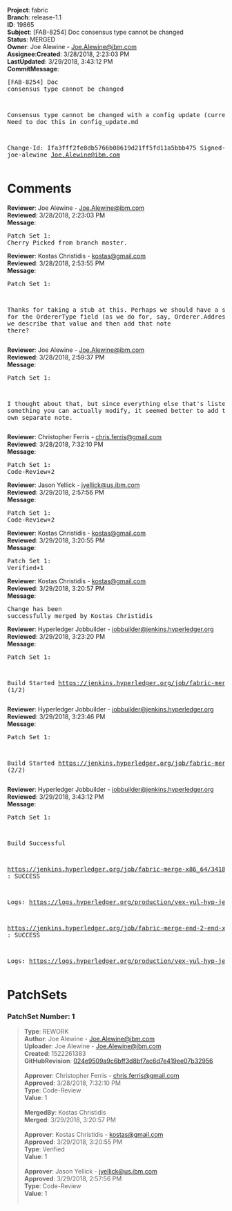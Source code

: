 <strong>Project</strong>: fabric</br><strong>Branch</strong>: release-1.1<br><strong>ID</strong>: 19865<br><strong>Subject</strong>: [FAB-8254] Doc consensus type cannot be changed<br><strong>Status</strong>: MERGED<br><strong>Owner</strong>: Joe Alewine - Joe.Alewine@ibm.com<br><strong>Assignee</strong>:<strong>Created</strong>: 3/28/2018, 2:23:03 PM<br><strong>LastUpdated</strong>: 3/29/2018, 3:43:12 PM<br><strong>CommitMessage</strong>:<br><pre>[FAB-8254] Doc consensus type cannot be changed

Consensus type cannot be changed with a config update
(currently). Need to doc this in config_update.md

Change-Id: Ifa3fff2fe8db5766b08619d21ff5fd11a5bbb475
Signed-off-by: joe-alewine <Joe.Alewine@ibm.com>
</pre><h1>Comments</h1><strong>Reviewer</strong>: Joe Alewine - Joe.Alewine@ibm.com<br><strong>Reviewed</strong>: 3/28/2018, 2:23:03 PM<br><strong>Message</strong>: <pre>Patch Set 1: Cherry Picked from branch master.</pre><strong>Reviewer</strong>: Kostas Christidis - kostas@gmail.com<br><strong>Reviewed</strong>: 3/28/2018, 2:53:55 PM<br><strong>Message</strong>: <pre>Patch Set 1:

Thanks for taking a stub at this. Perhaps we should have a section for the OrdererType field (as we do for, say, Orderer.Addresses), where we describe that value and then add that note there?</pre><strong>Reviewer</strong>: Joe Alewine - Joe.Alewine@ibm.com<br><strong>Reviewed</strong>: 3/28/2018, 2:59:37 PM<br><strong>Message</strong>: <pre>Patch Set 1:

I thought about that, but since everything else that's listed is something you can actually modify, it seemed better to add this as it's own separate note.</pre><strong>Reviewer</strong>: Christopher Ferris - chris.ferris@gmail.com<br><strong>Reviewed</strong>: 3/28/2018, 7:32:10 PM<br><strong>Message</strong>: <pre>Patch Set 1: Code-Review+2</pre><strong>Reviewer</strong>: Jason Yellick - jyellick@us.ibm.com<br><strong>Reviewed</strong>: 3/29/2018, 2:57:56 PM<br><strong>Message</strong>: <pre>Patch Set 1: Code-Review+2</pre><strong>Reviewer</strong>: Kostas Christidis - kostas@gmail.com<br><strong>Reviewed</strong>: 3/29/2018, 3:20:55 PM<br><strong>Message</strong>: <pre>Patch Set 1: Verified+1</pre><strong>Reviewer</strong>: Kostas Christidis - kostas@gmail.com<br><strong>Reviewed</strong>: 3/29/2018, 3:20:57 PM<br><strong>Message</strong>: <pre>Change has been successfully merged by Kostas Christidis</pre><strong>Reviewer</strong>: Hyperledger Jobbuilder - jobbuilder@jenkins.hyperledger.org<br><strong>Reviewed</strong>: 3/29/2018, 3:23:20 PM<br><strong>Message</strong>: <pre>Patch Set 1:

Build Started https://jenkins.hyperledger.org/job/fabric-merge-x86_64/3418/ (1/2)</pre><strong>Reviewer</strong>: Hyperledger Jobbuilder - jobbuilder@jenkins.hyperledger.org<br><strong>Reviewed</strong>: 3/29/2018, 3:23:46 PM<br><strong>Message</strong>: <pre>Patch Set 1:

Build Started https://jenkins.hyperledger.org/job/fabric-merge-end-2-end-x86_64/2085/ (2/2)</pre><strong>Reviewer</strong>: Hyperledger Jobbuilder - jobbuilder@jenkins.hyperledger.org<br><strong>Reviewed</strong>: 3/29/2018, 3:43:12 PM<br><strong>Message</strong>: <pre>Patch Set 1:

Build Successful 

https://jenkins.hyperledger.org/job/fabric-merge-x86_64/3418/ : SUCCESS

Logs: https://logs.hyperledger.org/production/vex-yul-hyp-jenkins-3/fabric-merge-x86_64/3418

https://jenkins.hyperledger.org/job/fabric-merge-end-2-end-x86_64/2085/ : SUCCESS

Logs: https://logs.hyperledger.org/production/vex-yul-hyp-jenkins-3/fabric-merge-end-2-end-x86_64/2085</pre><h1>PatchSets</h1><h3>PatchSet Number: 1</h3><blockquote><strong>Type</strong>: REWORK<br><strong>Author</strong>: Joe Alewine - Joe.Alewine@ibm.com<br><strong>Uploader</strong>: Joe Alewine - Joe.Alewine@ibm.com<br><strong>Created</strong>: 1522261383<br><strong>GitHubRevision</strong>: [024e9509a9c6bff3d8bf7ac6d7e419ee07b32956](https://github.com/hyperledger/fabric/commit/024e9509a9c6bff3d8bf7ac6d7e419ee07b32956)<br><br><strong>Approver</strong>: Christopher Ferris - chris.ferris@gmail.com<br><strong>Approved</strong>: 3/28/2018, 7:32:10 PM<br><strong>Type</strong>: Code-Review<br><strong>Value</strong>: 1<br><br><strong>MergedBy</strong>: Kostas Christidis<br><strong>Merged</strong>: 3/29/2018, 3:20:57 PM<br><br><strong>Approver</strong>: Kostas Christidis - kostas@gmail.com<br><strong>Approved</strong>: 3/29/2018, 3:20:55 PM<br><strong>Type</strong>: Verified<br><strong>Value</strong>: 1<br><br><strong>Approver</strong>: Jason Yellick - jyellick@us.ibm.com<br><strong>Approved</strong>: 3/29/2018, 2:57:56 PM<br><strong>Type</strong>: Code-Review<br><strong>Value</strong>: 1<br><br></blockquote>